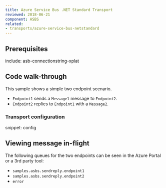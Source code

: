 ```yaml
---
title: Azure Service Bus .NET Standard Transport
reviewed: 2018-06-21
component: ASBS
related:
- transports/azure-service-bus-netstandard
---
```



## Prerequisites

include: asb-connectionstring-xplat


## Code walk-through

This sample shows a simple two endpoint scenario.

 * `Endpoint1` sends a `Message1` message to `Endpoint2`.
 * `Endpoint2` replies to `Endpoint1` with a `Message2`.


### Transport configuration

snippet: config


## Viewing message in-flight

The following queues for the two endpoints can be seen in the Azure Portal or a 3rd party tool:

 * `samples.asbs.sendreply.endpoint1`
 * `samples.asbs.sendreply.endpoint2`
 * `error`
